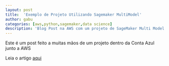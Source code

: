 ```yaml
---
layout: post
title:  'Exemplo de Projeto Utilizando Sagemaker MultiModel'
author: gabu
categories: [aws,python,sagemaker,data science]
description: 'Blog Post na AWS com um projeto de SageMaker Multi Model'
---
```


Este é um post feito a muitas mãos de um projeto dentro da Conta Azul junto a AWS

Leia o artigo [aqui](https://aws.amazon.com/pt/blogs/aws-brasil/como-a-conta-azul-criou-um-sistema-de-gerenciamento-e-inferencia-de-modelos-utilizando-o-amazon-sagemaker-multi-model-endpoints/)